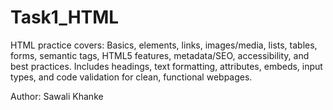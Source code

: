 # Task1_HTML
HTML practice covers: Basics, elements, links, images/media, lists, tables, forms, semantic tags, HTML5 features, metadata/SEO, accessibility, and best practices. Includes headings, text formatting, attributes, embeds, input types, and code validation for clean, functional webpages.

Author: Sawali Khanke
